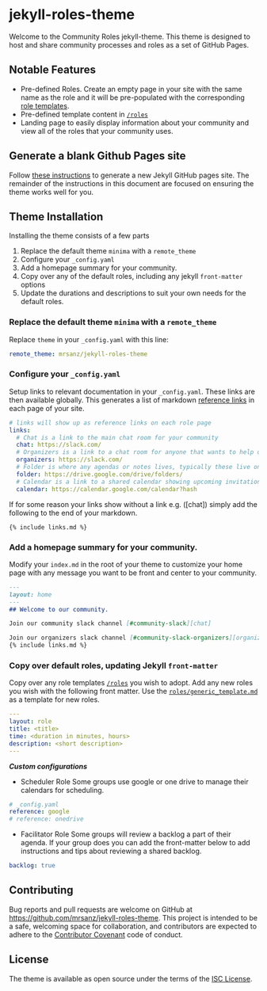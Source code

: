 # jekyll-roles-theme

Welcome to the Community Roles jekyll-theme.  This theme is designed to host and share community processes and roles as a set of GitHub Pages.

## Notable Features

* Pre-defined Roles. Create an empty page in your site with the same name as the role and it will be pre-populated with the corresponding [role templates](_includes/default_roles).
* Pre-defined template content in [`/roles`](/roles)
* Landing page to easily display information about your community and view all of the roles that your community uses.

## Generate a blank Github Pages site

Follow [these instructions](newsite.md) to generate a new Jekyll GitHub pages site.  The remainder of the instructions in this document are focused on ensuring the theme works well for you.

## Theme Installation

Installing the theme consists of a few parts

1. Replace the default theme `minima` with a `remote_theme`
1. Configure your `_config.yaml`
1. Add a homepage summary for your community.
1. Copy over any of the default roles, including any jekyll `front-matter` options
1. Update the durations and descriptions to suit your own needs for the default roles.

### Replace the default theme `minima` with a `remote_theme`

Replace `theme` in your `_config.yaml` with this line:

```yaml
remote_theme: mrsanz/jekyll-roles-theme
```

### Configure your `_config.yaml`

Setup links to relevant documentation in your `_config.yaml`.  These links are then available globally.  This generates a list of markdown [reference links](https://daringfireball.net/projects/markdown/syntax#link) in each page of your site.  

```yaml
# links will show up as reference links on each role page
links:
  # Chat is a link to the main chat room for your community
  chat: https://slack.com/
  # Organizers is a link to a chat room for anyone that wants to help organize a community. (optional)
  organizers: https://slack.com/
  # Folder is where any agendas or notes lives, typically these live on Google Drive or Microsoft OneDrive, but they could be a GitHub wiki.
  folder: https://drive.google.com/drive/folders/
  # Calendar is a link to a shared calendar showing upcoming invitations.
  calendar: https://calendar.google.com/calendar?hash
```

If for some reason your links show without a link e.g. ([chat]) simply add the following to the end of your markdown.
```
{% include links.md %}
```


###  Add a homepage summary for your community.

Modify your `index.md` in the root of your theme to customize your home page with any message you want to be front and center to your community.
``` md
---
layout: home
---
## Welcome to our community.  

Join our community slack channel [#community-slack][chat]

Join our organizers slack channel [#community-slack-organizers][organizers]
{% include links.md %}
```

### Copy over default roles, updating Jekyll `front-matter`

Copy over any role templates [`/roles`](/roles) you wish to adopt.  Add any new roles you wish with the following front matter.  Use the [`roles/generic_template.md`](roles/generic_template.md) as a template for new roles.

```yaml
---
layout: role
title: <title>
time: <duration in minutes, hours>
description: <short description>
---
```

***Custom configurations*** 

- Scheduler Role
  Some groups use google or one drive to manage their calendars for scheduling.  
``` yaml
# _config.yaml
reference: google
# reference: onedrive
```

- Facilitator Role
  Some groups will review a backlog a part of their agenda.  If your group does you can add the front-matter below to 
  add instructions and tips about reviewing a shared backlog.
```yaml
backlog: true
``` 

## Contributing

Bug reports and pull requests are welcome on GitHub at https://github.com/mrsanz/jekyll-roles-theme. This project is intended to be a safe, welcoming space for collaboration, and contributors are expected to adhere to the [Contributor Covenant](http://contributor-covenant.org) code of conduct.

## License

The theme is available as open source under the terms of the [ISC License](https://opensource.org/licenses/ISC).

